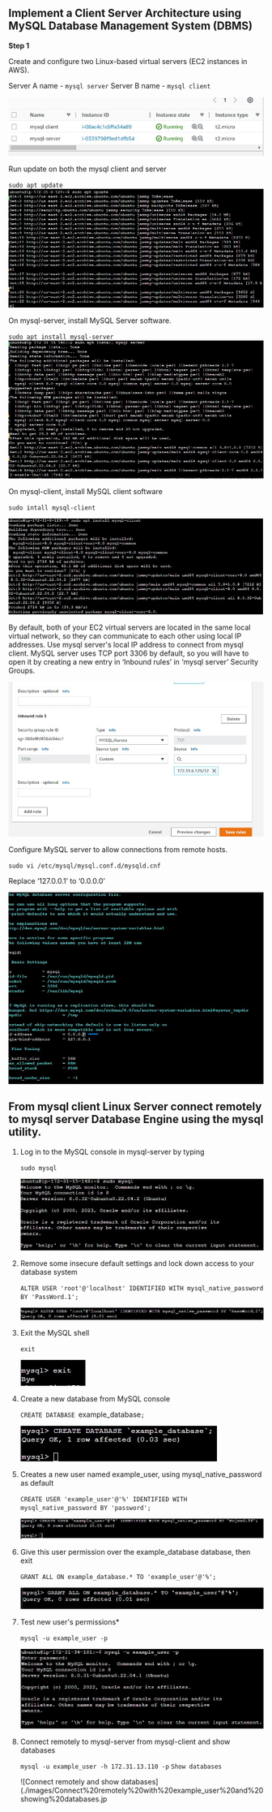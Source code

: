 ## Implement a Client Server Architecture using MySQL Database Management System (DBMS) ##


**Step 1**

Create and configure two Linux-based virtual servers (EC2 instances in AWS).

Server A name - `mysql server`
Server B name - `mysql client`

![Clientand server](./images/client%20and%20server.jpg)

Run update on both the mysql client and server

`sudo apt update`
![update mysql client & server](./images/apt%20update%20client.jpg)


On mysql-server, install MySQL Server software.

`sudo apt install mysql-server`
![install mysql-server](./images/install%20mysql-server.jpg)

On mysql-client, install MySQL client software

`sudo intall mysql-client`

![install mqsql-client](./images/install%20mysql-client.jpg)

By default, both of your EC2 virtual servers are located in the same local virtual network, so they can communicate to each other using local IP addresses. Use mysql server's local IP address to connect from mysql client. MySQL server uses TCP port 3306 by default, so you will have to open it by creating a new entry in ‘Inbound rules’ in ‘mysql server’ Security Groups.

![lock down port 3306](./images/allow%20port%203306%20on%20the%20inbound%20rule%20of%20mysql-server's%20security%20group.jpg)

Configure MySQL server to allow connections from remote hosts.

`sudo vi /etc/mysql/mysql.conf.d/mysqld.cnf`

Replace ‘127.0.0.1’ to ‘0.0.0.0’ 

![allow remote connections](./images/configure%20MySQL%20server%20to%20allow%20connections%20from%20remote%20hosts.jpg)

## From mysql client Linux Server connect remotely to mysql server Database Engine using the mysql utility. ##


1.  Log in to the MySQL console in mysql-server by typing

    `sudo mysql`

    ![mysql](./images/connect%20to%20my%20sql.jpg)

2. Remove some insecure default settings and lock down access to your database system

    `ALTER USER 'root'@'localhost' IDENTIFIED WITH mysql_native_password BY 'PassWord.1';`

    ![CREATE PASSWORD FOr the root user](./images/remove%20insecure%20settings.jpg)


3. Exit the MySQL shell 

    `exit`

    ![exit](./images/exit.jpg)

4. Create a new database from MySQL console

    `CREATE DATABASE `example_database`;`

    ![Create a new database from MySQL console](./images/create_database.jpg)


5. Creates a new user named example_user, using mysql_native_password as default

    `CREATE USER 'example_user'@'%' IDENTIFIED WITH mysql_native_password BY 'password';`

    ![creates a new user named example_user, using mysql_native_password as default](./images/creates%20new%20use%20with%20password%20policy.jpg)

6. Give this user permission over the example_database database, then exit

    `GRANT ALL ON example_database.* TO 'example_user'@'%';`

    ![Give this user permission over the example_database database](./images/give%20the%20user%20permissions%20on%20the%20example_database.jpg)

7. Test new user's permissions*

    `mysql -u example_user -p`

    ![Test new user's permissions](./images/test-new-users-permission.jpg)

8. Connect remotely to mysql-server from mysql-client and show databases

    `mysql -u example_user -h 172.31.13.110 -p`
    `Show databases`

    ![Connect remotely and show databases](./images/Connect%20remotely%20with%20example_user%20and%20showing%20databases.jp